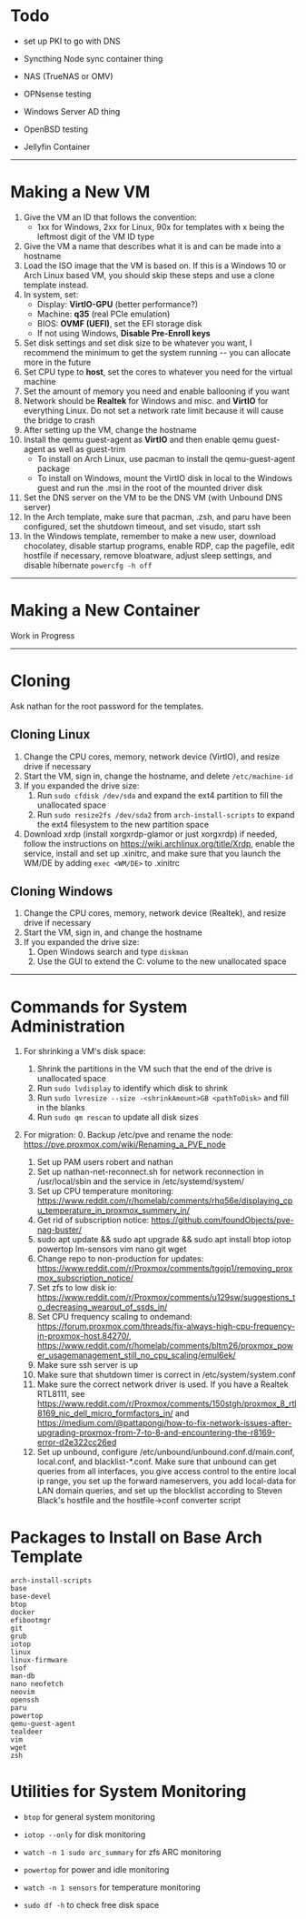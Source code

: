 # Todo

- set up PKI to go with DNS
- Syncthing Node sync container thing
- NAS (TrueNAS or OMV)
- OPNsense testing
- Windows Server AD thing

- OpenBSD testing
- Jellyfin Container

---

# Making a New VM

1. Give the VM an ID that follows the convention:
    - 1xx for Windows, 2xx for Linux, 90x for templates with x being the leftmost digit of the VM ID type
2. Give the VM a name that describes what it is and can be made into a hostname
3. Load the ISO image that the VM is based on. If this is a Windows 10 or Arch Linux based VM, you should skip these steps and use a clone template instead.
4. In system, set:
    - Display: **VirtIO-GPU** (better performance?)
    - Machine: **q35** (real PCIe emulation)
    - BIOS: **OVMF (UEFI)**, set the EFI storage disk
    - If not using Windows, **Disable Pre-Enroll keys**
5. Set disk settings and set disk size to be whatever you want, I recommend the minimum to get the system running -- you can allocate more in the future
6. Set CPU type to **host**, set the cores to whatever you need for the virtual machine
7. Set the amount of memory you need and enable ballooning if you want
8. Network should be **Realtek** for Windows and misc. and **VirtIO** for everything Linux. Do not set a network rate limit because it will cause the bridge to crash
9. After setting up the VM, change the hostname
10. Install the qemu guest-agent as **VirtIO** and then enable qemu guest-agent as well as guest-trim
    - To install on Arch Linux, use pacman to install the qemu-guest-agent package
    - To install on Windows, mount the VirtIO disk in local to the Windows guest and run the .msi in the root of the mounted driver disk
11. Set the DNS server on the VM to be the DNS VM (with Unbound DNS server)
12. In the Arch template, make sure that pacman, .zsh, and paru have been configured, set the shutdown timeout, and set visudo, start ssh
13. In the Windows template, remember to make a new user, download chocolatey, disable startup programs, enable RDP, cap the pagefile, edit hostfile if necessary, remove bloatware, adjust sleep settings, and disable hibernate ```powercfg -h off```

---

# Making a New Container

Work in Progress

---

# Cloning

Ask nathan for the root password for the templates.

## Cloning Linux

1. Change the CPU cores, memory, network device (VirtIO), and resize drive if necessary
2. Start the VM, sign in, change the hostname, and delete ```/etc/machine-id```
3. If you expanded the drive size:
    1. Run ```sudo cfdisk /dev/sda``` and expand the ext4 partition to fill the unallocated space
    2. Run ```sudo resize2fs /dev/sda2``` from ```arch-install-scripts``` to expand the ext4 filesystem to the new partition space
4. Download xrdp (install xorgxrdp-glamor or just xorgxrdp) if needed, follow the instructions on https://wiki.archlinux.org/title/Xrdp, enable the service, install and set up .xinitrc, and make sure that you launch the WM/DE by adding ```exec <WM/DE>``` to .xinitrc

## Cloning Windows

1. Change the CPU cores, memory, network device (Realtek), and resize drive if necessary
2. Start the VM, sign in, and change the hostname
3. If you expanded the drive size:
    1. Open Windows search and type ```diskman```
    2. Use the GUI to extend the C: volume to the new unallocated space

---

# Commands for System Administration

1. For shrinking a VM's disk space:
    1. Shrink the partitions in the VM such that the end of the drive is unallocated space
    2. Run ```sudo lvdisplay``` to identify which disk to shrink
    3. Run ```sudo lvresize --size -<shrinkAmount>GB <pathToDisk>``` and fill in the blanks
    4. Run ```sudo qm rescan``` to update all disk sizes

2. For migration:
    0. Backup /etc/pve and rename the node: https://pve.proxmox.com/wiki/Renaming_a_PVE_node
    1. Set up PAM users robert and nathan
    2. Set up nathan-net-reconnect.sh for network reconnection in /usr/local/sbin and the service in /etc/systemd/system/
    3. Set up CPU temperature monitoring: https://www.reddit.com/r/homelab/comments/rhq56e/displaying_cpu_temperature_in_proxmox_summery_in/
    4. Get rid of subscription notice: https://github.com/foundObjects/pve-nag-buster/
    5. sudo apt update && sudo apt upgrade && sudo apt install btop iotop powertop lm-sensors vim nano git wget
    6. Change repo to non-production for updates: https://www.reddit.com/r/Proxmox/comments/tgojp1/removing_proxmox_subscription_notice/
    7. Set zfs to low disk io: https://www.reddit.com/r/Proxmox/comments/u129sw/suggestions_to_decreasing_wearout_of_ssds_in/
    8. Set CPU frequency scaling to ondemand: https://forum.proxmox.com/threads/fix-always-high-cpu-frequency-in-proxmox-host.84270/, https://www.reddit.com/r/homelab/comments/bltm26/proxmox_power_usagemanagement_still_no_cpu_scaling/emul6ek/
    9. Make sure ssh server is up
   10. Make sure that shutdown timer is correct in /etc/system/system.conf
   11. Make sure the correct network driver is used. If you have a Realtek RTL8111, see https://www.reddit.com/r/Proxmox/comments/150stgh/proxmox_8_rtl8169_nic_dell_micro_formfactors_in/ and https://medium.com/@pattapongj/how-to-fix-network-issues-after-upgrading-proxmox-from-7-to-8-and-encountering-the-r8169-error-d2e322cc26ed
   12. Set up unbound, configure /etc/unbound/unbound.conf.d/main.conf, local.conf, and blacklist-*.conf. Make sure that unbound can get queries from all interfaces, you give access control to the entire local ip range, you set up the forward nameservers, you add local-data for LAN domain queries, and set up the blocklist according to Steven Black's hostfile and the hostfile->conf converter script

# Packages to Install on Base Arch Template
```
arch-install-scripts
base
base-devel
btop
docker
efibootmgr
git
grub
iotop
linux
linux-firmware
lsof
man-db
nano neofetch
neovim
openssh
paru
powertop
qemu-guest-agent
tealdeer
vim
wget
zsh
```
# Utilities for System Monitoring

- ```btop``` for general system monitoring

- ```iotop --only``` for disk monitoring

- ```watch -n 1 sudo arc_summary``` for zfs ARC monitoring

- ```powertop``` for power and idle monitoring

- ```watch -n 1 sensors``` for temperature monitoring

- ```sudo df -h``` to check free disk space
